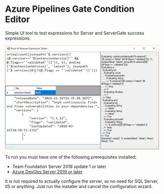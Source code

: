 # Azure Pipelines Gate Condition Editor

Simple UI tool to test expressions for Server and ServerGate success expressions.

![Screenshot](/screenshot.png?raw=true "Screenshot")

To run you must have one of the following prerequisites installed:

 * Team Foundation Server 2018 update 1 or later
 * [Azure DevOps Server 2019 or later](https://visualstudio.microsoft.com/downloads/)
 
It is not required to actually configure the server, so no need for SQL Server, IIS or anything. Just run the installer and cancel the configuration wizard.
